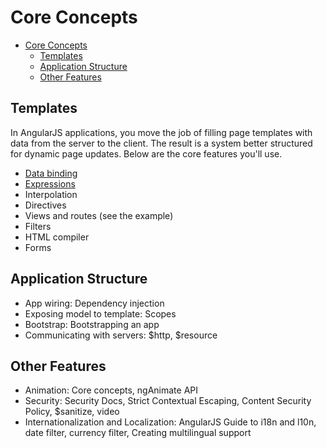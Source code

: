 # Core Concepts

- [Core Concepts](#core-concepts)
  - [Templates](#templates)
  - [Application Structure](#application-structure)
  - [Other Features](#other-features)

## Templates

In AngularJS applications, you move the job of filling page templates with data from the server to the client. The result is a system better structured for dynamic page updates. Below are the core features you'll use.

- [Data binding](./data-binding.md)
- [Expressions](./expressions.md)
- Interpolation
- Directives
- Views and routes (see the example)
- Filters
- HTML compiler
- Forms

## Application Structure

- App wiring: Dependency injection
- Exposing model to template: Scopes
- Bootstrap: Bootstrapping an app
- Communicating with servers: $http, $resource

## Other Features

- Animation: Core concepts, ngAnimate API
- Security: Security Docs, Strict Contextual Escaping, Content Security Policy, $sanitize, video
- Internationalization and Localization: AngularJS Guide to i18n and l10n, date filter, currency filter, Creating multilingual support
